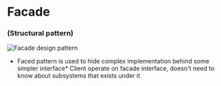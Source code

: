 # Facade

### (Structural pattern)

![Facade design pattern](https://upload.wikimedia.org/wikipedia/it/3/37/Esempio_Pattern_Facade_02_1.jpg)
* Faced pattern is used to hide complex implementation behind some simpler interface* Client operate on facade interface, doesn't need to know about subsystems that exists under it
